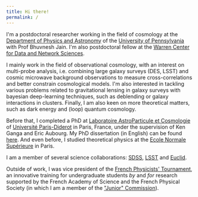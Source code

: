 ```yaml
---
title: Hi there!
permalink: /
---
```


I'm a postdoctoral researcher working in the field of cosmology at the [Department of Physics and Astronomy](http://www.physics.upenn.edu/) of the [University of Pennsylvania](www.upenn.edu) with Prof Bhuvnesh Jain. I'm also postdoctoral fellow at the [Warren Center for Data and Network Sciences](http://warrencenter.upenn.edu/).

I mainly work in the field of observational cosmology, with an interest on multi-probe analysis, i.e. combining large galaxy surveys (DES, LSST) and cosmic microwave background observations to measure cross-correlations and better constrain cosmological models. I'm also interested in tackling various problems related to gravitational lensing in galaxy surveys with bayesian deep-learning techniques, such as deblending or galaxy interactions in clusters. Finally, I am also keen on more theoretical matters, such as dark energy and (loop) quantum cosmology.

Before that, I completed a PhD at [Laboratoire AstroParticule et Cosmologie](http://www.apc.univ-paris7.fr/APC_CS/) of [Université Paris-Diderot](http://www.univ-paris-diderot.fr/) in Paris, France, under the supervision of Ken Ganga and Eric Aubourg. My PhD dissertation (in English) can be found [here](https://hal.archives-ouvertes.fr/tel-01829118). And even before, I studied theoretical physics at the [Ecole Normale Supérieure](http://www.ens.fr/) in Paris.

I am a member of several science collaborations: [SDSS](http://www.sdss.org/), [LSST](http://www.lsst.org) and [Euclid](http://sci.esa.int/euclid/).

Outside of work, I was vice president of the [French Physicists' Tournament](http://france.iptnet.info), an innovative training for undergraduate students *by* and *for* research supported by the French Academy of Science and the French Physical Society (in which I am a member of the ["Junior" Commission](https://jeunes.sfpnet.fr/)).
